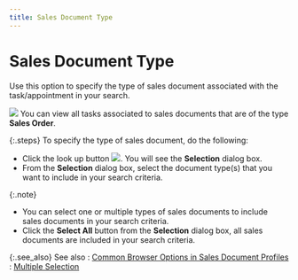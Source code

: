 ```yaml
---
title: Sales Document Type
---
```


# Sales Document Type


Use this option to specify the type of sales document associated with  the task/appointment in your search.


![]({{site.cm_baseurl}}/img/example.gif) You  can view all tasks associated to sales documents that are of the type  **Sales Order**.


{:.steps}
To specify the type of sales document, do  the following:

- Click the look  up button ![]({{site.cm_baseurl}}/img/cm_lookup_button.gif). You will see the **Selection**  dialog box.
- From the **Selection** dialog box, select the document  type(s) that  you want to include in your search criteria.



{:.note}
- You can select  one or multiple types of sales documents to include sales documents in  your search criteria.
- Click the **Select All** button from the **Selection** dialog box, all sales documents are included in your  search criteria.


{:.see_also}
See also
: [Common  Browser Options in Sales Document Profiles]({{site.sp_chm}}/sales-docs/docs-profile/options/common_options_in_all_sales_documents_content.html)
: [Multiple  Selection]({{site.wwe_chm}}/advanced-options/find-function/multiple_selection_in_find_fields.html)
